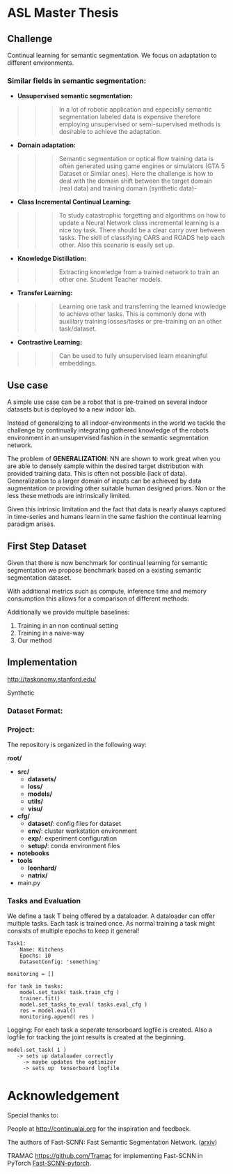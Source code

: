 # ASL Master Thesis 

## Challenge
Continual learning for semantic segmentation. 
We focus on adaptation to different environments.


### Similar fields in semantic segmentation: 
- **Unsupervised semantic segmentation:** 
> > >  In a lot of robotic application and especially semantic segmentation labeled data is expensive therefore employing unsupervised or semi-supervised methods is desirable to achieve the adaptation.
- **Domain adaptation:** 
> > > Semantic segmentation or optical flow training data is often generated using game engines or simulators (GTA 5 Dataset or Similar ones).
Here the challenge is how to deal with the domain shift between the target domain (real data) and training domain (synthetic data)- 

- **Class Incremental Continual Learning:**
> > > To study catastrophic forgetting and algorithms on how to update a Neural Network class incremental learning is a nice toy task. 
There should be a clear carry over between tasks. The skill of classifying CARS and ROADS help each other. Also this scenario is easily set up. 

- **Knowledge Distillation:**
> > > Extracting knowledge from a trained network to train an other one. Student Teacher models. 

- **Transfer Learning:**
> > > Learning one task and transferring the learned knowledge to achieve other tasks. This is commonly done with auxillary training losses/tasks or pre-training on an other task/dataset. 

- **Contrastive Learning:**
> > > Can be used to fully unsupervised learn meaningful embeddings.

## Use case
A simple use case can be a robot that is pre-trained on several indoor datasets but is deployed to a new indoor lab.

Instead of generalizing to all indoor-environments in the world we tackle the challenge by continually integrating gathered knowledge of the robots environment in an unsupervised fashion in the semantic segmentation network.

The problem of **GENERALIZATION**: NN are shown to work great when you are able to densely sample within the desired target distribution with provided training data. 
This is often not possible (lack of data). Generalization to a larger domain of inputs can be achieved by data augmentation or providing other suitable human designed priors. Non or the less these methods are intrinsically limited.  

Given this intrinsic limitation and the fact that data is nearly always captured in time-series and humans learn in the same fashion the continual learning paradigm arises.

## First Step Dataset
Given that there is now benchmark for continual learning for semantic segmentation we propose benchmark based on a existing semantic segmentation dataset. 

With additional metrics such as compute, inference time and memory consumption this allows for a comparison of different methods. 

Additionally we provide multiple baselines:
1. Training in an non continual setting
2. Training in a naive-way 
3. Our method

## Implementation
http://taskonomy.stanford.edu/

Synthetic 
### Dataset Format:

### Project:
The repository is organized in the following way:


**root/**
- **src/**
	- **datasets/**
	- **loss/**
	- **models/**
	- **utils/**
	- **visu/**
- **cfg/**
	- **dataset/**: config files for dataset
	- **env/**: cluster workstation environment
	- **exp/**: experiment configuration
	- **setup/**: conda environment files
- **notebooks**
- **tools**
	- **leonhard/**
	- **natrix/**
- main.py

### Tasks and Evaluation
We define a task T being offered by a dataloader. A dataloader can offer multiple tasks. 
Each task is trained once. As normal training a task might consists of multiple epochs to keep it general!
```
Task1:
	Name: Kitchens
	Epochs: 10
	DatasetConfig: 'something'
```
```
monitoring = []
 
for task in tasks:
	model.set_task( task.train_cfg )
	trainer.fit()
	model.set_tasks_to_eval( tasks.eval_cfg )
	res = model.eval()
	monitoring.append( res )
```

Logging: 
For each task a seperate tensorboard logfile is created.
Also a logfile for tracking the joint results is created at the beginning. 

```
model.set_task( 1 )
   -> sets up dataloader correctly
	 -> maybe updates the optimizer
	 -> sets up  tensorboard logfile
```

# Acknowledgement
Special thanks to:

People at <http://continualai.org> for the inspiration and feedback.

The authors of Fast-SCNN: Fast Semantic Segmentation Network. ([arxiv](https://arxiv.org/pdf/1902.04502.pdf))

TRAMAC <https://github.com/Tramac> for implementing Fast-SCNN in PyTorch [Fast-SCNN-pytorch](https://github.com/Tramac/Fast-SCNN-pytorch).
